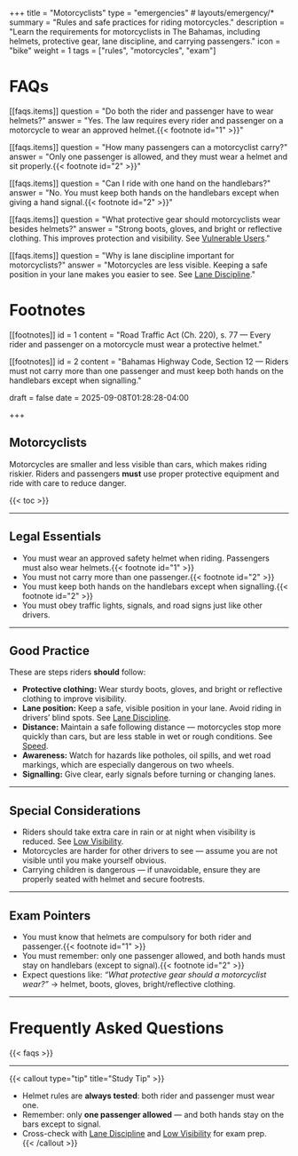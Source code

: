 +++
title = "Motorcyclists"
type = "emergencies"           # layouts/emergency/*
summary = "Rules and safe practices for riding motorcycles."
description = "Learn the requirements for motorcyclists in The Bahamas, including helmets, protective gear, lane discipline, and carrying passengers."
icon = "bike"
weight = 1
tags = ["rules", "motorcycles", "exam"]

# FAQs
[[faqs.items]]
question = "Do both the rider and passenger have to wear helmets?"
answer = "Yes. The law requires every rider and passenger on a motorcycle to wear an approved helmet.{{< footnote id=\"1\" >}}"

[[faqs.items]]
question = "How many passengers can a motorcyclist carry?"
answer = "Only one passenger is allowed, and they must wear a helmet and sit properly.{{< footnote id=\"2\" >}}"

[[faqs.items]]
question = "Can I ride with one hand on the handlebars?"
answer = "No. You must keep both hands on the handlebars except when giving a hand signal.{{< footnote id=\"2\" >}}"

[[faqs.items]]
question = "What protective gear should motorcyclists wear besides helmets?"
answer = "Strong boots, gloves, and bright or reflective clothing. This improves protection and visibility. See [Vulnerable Users](/rules/vulnerable-users/)."

[[faqs.items]]
question = "Why is lane discipline important for motorcyclists?"
answer = "Motorcycles are less visible. Keeping a safe position in your lane makes you easier to see. See [Lane Discipline](/rules/lane-discipline/)."


# Footnotes
[[footnotes]]
id = 1
content = "Road Traffic Act (Ch. 220), s. 77 — Every rider and passenger on a motorcycle must wear a protective helmet."

[[footnotes]]
id = 2
content = "Bahamas Highway Code, Section 12 — Riders must not carry more than one passenger and must keep both hands on the handlebars except when signalling."

draft = false
date = 2025-09-08T01:28:28-04:00

+++

## Motorcyclists

Motorcycles are smaller and less visible than cars, which makes riding riskier. Riders and passengers **must** use proper protective equipment and ride with care to reduce danger.  

{{< toc >}}

---

## Legal Essentials

- You must wear an approved safety helmet when riding. Passengers must also wear helmets.{{< footnote id="1" >}}  
- You must not carry more than one passenger.{{< footnote id="2" >}}  
- You must keep both hands on the handlebars except when signalling.{{< footnote id="2" >}}  
- You must obey traffic lights, signals, and road signs just like other drivers.  

---

## Good Practice

These are steps riders **should** follow:

- **Protective clothing:** Wear sturdy boots, gloves, and bright or reflective clothing to improve visibility.  
- **Lane position:** Keep a safe, visible position in your lane. Avoid riding in drivers’ blind spots. See [Lane Discipline](/rules/lane-discipline/).  
- **Distance:** Maintain a safe following distance — motorcycles stop more quickly than cars, but are less stable in wet or rough conditions. See [Speed](/rules/speed/).  
- **Awareness:** Watch for hazards like potholes, oil spills, and wet road markings, which are especially dangerous on two wheels.  
- **Signalling:** Give clear, early signals before turning or changing lanes.  

---

## Special Considerations

- Riders should take extra care in rain or at night when visibility is reduced. See [Low Visibility](/rules/special-conditions/low-visibility/).  
- Motorcycles are harder for other drivers to see — assume you are not visible until you make yourself obvious.  
- Carrying children is dangerous — if unavoidable, ensure they are properly seated with helmet and secure footrests.  

---

## Exam Pointers

- You must know that helmets are compulsory for both rider and passenger.{{< footnote id="1" >}}  
- You must remember: only one passenger allowed, and both hands must stay on handlebars (except to signal).{{< footnote id="2" >}}  
- Expect questions like: *“What protective gear should a motorcyclist wear?”* → helmet, boots, gloves, bright/reflective clothing.  

---

# Frequently Asked Questions

{{< faqs >}}

---

{{< callout type="tip" title="Study Tip" >}}
- Helmet rules are **always tested**: both rider and passenger must wear one.  
- Remember: only **one passenger allowed** — and both hands stay on the bars except to signal.  
- Cross-check with [Lane Discipline](/rules/lane-discipline/) and [Low Visibility](/rules/special-conditions/low-visibility/) for exam prep.  
{{< /callout >}}

